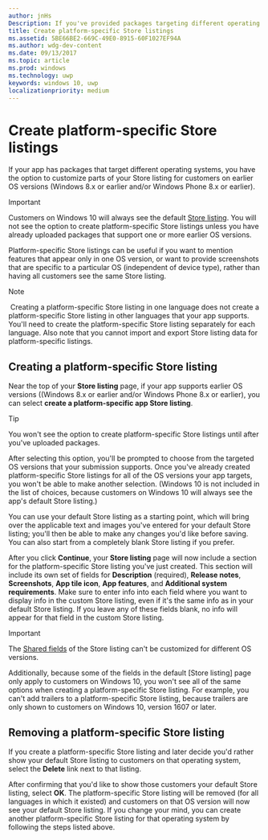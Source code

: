```yaml
---
author: jnHs
Description: If you've provided packages targeting different operating systems, you have the option to customize parts of your Store listing for different targeted operating systems.
title: Create platform-specific Store listings
ms.assetid: 5BE66BE2-669C-49E0-8915-60F1027EF94A
ms.author: wdg-dev-content
ms.date: 09/13/2017
ms.topic: article
ms.prod: windows
ms.technology: uwp
keywords: windows 10, uwp
localizationpriority: medium
---
```


# Create platform-specific Store listings


If your app has packages that target different operating systems, you have the option to customize parts of your Store listing for customers on earlier OS versions (Windows 8.x or earlier and/or Windows Phone 8.x or earlier). 

> [!IMPORTANT]
> Customers on Windows 10 will always see the default [Store listing](create-app-store-listings.md). You will not see the option to create platform-specific Store listings unless you have already uploaded packages that support one or more earlier OS versions. 

Platform-specific Store listings can be useful if you want to mention features that appear only in one OS version, or want to provide screenshots that are specific to a particular OS (independent of device type), rather than having all customers see the same Store listing.

> [!NOTE]
> Creating a platform-specific Store listing in one language does not create a platform-specific Store listing in other languages that your app supports. You'll need to create the platform-specific Store listing separately for each language. Also note that you cannot import and export Store listing data for platform-specific listings.


## Creating a platform-specific Store listing

Near the top of your **Store listing** page, if your app supports earlier OS versions ((Windows 8.x or earlier and/or Windows Phone 8.x or earlier), you can select **create a platform-specific app Store listing**. 

> [!TIP]
> You won't see the option to create platform-specific Store listings until after you've uploaded packages.

After selecting this option, you'll be prompted to choose from the targeted OS versions that your submission supports. Once you've already created platform-specific Store listings for all of the OS versions your app targets, you won't be able to make another selection. (Windows 10 is not included in the list of choices, because customers on Windows 10 will always see the app's default Store listing.)

You can use your default Store listing as a starting point, which will bring over the applicable text and images you've entered for your default Store listing; you'll then be able to make any changes you'd like before saving. You can also start from a completely blank Store listing if you prefer.

After you click **Continue**, your **Store listing** page will now include a section for the platform-specific Store listing you've just created. This section will include its own set of fields for **Description** (required), **Release notes**, **Screenshots**, **App tile icon**, **App features**, and **Additional system requirements**. Make sure to enter info into each field where you want to display info in the custom Store listing, even if it's the same info as in your default Store listing. If you leave any of these fields blank, no info will appear for that field in the custom Store listing.


> [!IMPORTANT]
> The [Shared fields](create-app-store-listings.md#shared-fields) of the Store listing can't be customized for different OS versions.
> 
> Additionally, because some of the fields in the default [Store listing] page only apply to customers on Windows 10, you won't see all of the same options when creating a platform-specific Store listing. For example, you can't add trailers to a platform-specific Store listing, because trailers are only shown to customers on Windows 10, version 1607 or later. 


## Removing a platform-specific Store listing

If you create a platform-specific Store listing and later decide you'd rather show your default Store listing to customers on that operating system, select the **Delete** link next to that listing.

After confirming that you'd like to show those customers your default Store listing, select **OK**. The platform-specific Store listing will be removed (for all languages in which it existed) and customers on that OS version will now see your default Store listing. If you change your mind, you can create another platform-specific Store listing for that operating system by following the steps listed above.

 

 




